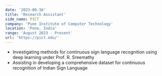 ```yaml
---
date: '2023-08-16'
title: 'Research Assistant'
side_name: PICT
company: 'Pune Institute of Computer Technology'
location: 'Pune, India'
range: 'August 2023 - Present'
url: 'https://pict.edu/'
---
```


- Investigating methods for continuous sign language recognition using deep learning under Prof. R. Sreemathy
- Assisting in developing a comprehensive dataset for continuous recognition of Indian Sign Language
